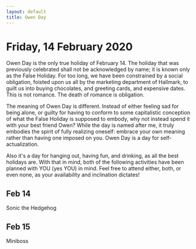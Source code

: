 ```yaml
---
layout: default
title: Owen Day
---
```


Friday, 14 February 2020
========================

Owen Day is the only true holiday of February 14. The holiday that was previously celebrated shall
not be acknowledged by name; it is known only as the False Holiday. For too long, we have been
constrained by a social obligation, foisted upon us all by the marketing department of Hallmark, to
guilt us into buying chocolates, and greeting cards, and expensive dates. This is not romance. The
death of romance is obligation.

The meaning of Owen Day is different. Instead of either feeling sad for being alone, or guilty for
having to conform to some capitalistic conception of what the False Holiday is supposed to embody,
why not instead spend it with your best friend Owen? While the day is named after me, it truly
embodies the spirit of fully realizing oneself: embrace your own meaning rather than having one
imposed on you. Owen Day is a day for self-actualization.

Also it's a day for hanging out, having fun, and drinking, as all the best holidays are. With that
in mind, both of the following activities have been planned with YOU (yes YOU) in mind. Feel free to
attend either, both, or even none, as your availability and inclination dictates!

Feb 14
-------------------------------

Sonic the Hedgehog


Feb 15
---------------------------------

Miniboss